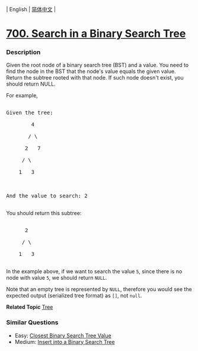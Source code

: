 | English | [简体中文](README.md) |

# [700. Search in a Binary Search Tree](https://leetcode-cn.com/problems/search-in-a-binary-search-tree)
 ### Description
<p>Given the root node of a binary search tree (BST) and a value. You need to find the node in the BST that the node&#39;s value equals the given value. Return the subtree rooted with that node. If such node doesn&#39;t exist, you should return NULL.</p>

<p>For example,&nbsp;</p>

<pre>
Given the tree:
        4
       / \
      2   7
     / \
    1   3

And the value to search: 2
</pre>

<p>You should return this subtree:</p>

<pre>
      2     
     / \   
    1   3
</pre>

<p>In the example above, if we want to search the value <code>5</code>, since there is no node with value <code>5</code>, we should return <code>NULL</code>.</p>

<p>Note that an empty tree is represented by <code>NULL</code>, therefore you would see the expected output (serialized tree format) as&nbsp;<code>[]</code>, not <code>null</code>.</p>

**Related Topic**  [Tree](https://leetcode-cn.com/tag/tree) 

### Similar Questions
 - Easy:	[Closest Binary Search Tree Value](https://leetcode-cn.com/problems/closest-binary-search-tree-value) 
 - Medium:	[Insert into a Binary Search Tree](https://leetcode-cn.com/problems/insert-into-a-binary-search-tree) 
